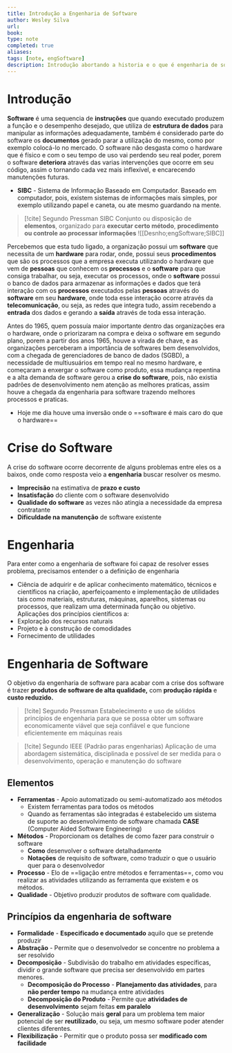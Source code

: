 ```yaml
---
title: Introdução a Engenharia de Software
author: Wesley Silva
url:
book:
type: note
completed: true
aliases:
tags: [note, engSoftware]
description: Introdução abortando a historia e o que é engenharia de software.
---
```

# Introdução
**Software** é uma sequencia de **instruções** que quando executado produzem a função e o desempenho desejado, que utiliza de **estrutura de dados** para manipular as informações adequadamente, também é considerado parte do software os **documentos** gerado parar a utilização do mesmo, como por exemplo colocá-lo no mercado.
O software não desgasta como o hardware que é físico e com o seu tempo de uso vai perdendo seu real poder, porem o software **deteriora**  através das varias intervenções que ocorre em seu código, assim o tornando cada vez mais inflexível, e encarecendo manutenções futuras. 
- **SIBC** - Sistema de Informação Baseado em Computador.
Baseado em computador, pois, existem sistemas de informações mais simples, por exemplo utilizando papel e caneta, ou ate mesmo guardando na mente.
>[!cite] Segundo Pressman SIBC
Conjunto ou disposição de **elementos**, organizado para **executar certo método**, **procedimento ou controle ao processar informações**
![[Desnho;engSoftware;SIBC]]

Percebemos que esta tudo ligado, a organização possui um **software** que necessita de um **hardware** para rodar, onde, possui seus **procedimentos** que são os processos que a empresa executa utilizando o hardware que vem de **pessoas** que conhecem os **processos** e o **software** para que consiga trabalhar, ou seja, executar os processos, onde o **software** possui o banco de dados para armazenar as informações e dados que terá interação com os **processos** executados pelas **pessoas** através do **software** em seu **hardware**, onde toda esse interação ocorre através da **telecomunicação**, ou seja, as redes que integra tudo, assim recebendo a **entrada** dos dados e gerando a **saída** através de toda essa interação.

Antes do 1965, quem possuía maior importante dentro das organizações era o hardware, onde o priorizaram na compra e deixa o software em segundo plano, porem a partir dos anos 1965, houve a virada de chave, e as organizações perceberam a importância de softwares bem desenvolvidos, com a chegada de gerenciadores de banco de dados (SGBD), a necessidade de multiusuários em tempo real no mesmo hardware, e começaram a enxergar o software como produto, essa mudança repentina e a alta demanda de software gerou a **crise do software**, pois, não existia padrões de desenvolvimento nem atenção as melhores praticas, assim houve a chegada da engenharia para software trazendo melhores processos e praticas.
- Hoje me dia houve uma inversão onde o ==software é mais caro do que o hardware==
# Crise do Software
A crise do software ocorre decorrente de alguns problemas entre eles os a baixos, onde como resposta veio a **engenharia** buscar resolver os mesmo.
- **Imprecisão** na estimativa de **prazo e custo**
- **Insatisfação** do cliente com o software desenvolvido
- **Qualidade do software** as vezes não atingia a necessidade da empresa contratante
- **Dificuldade na manutenção** de software existente
# Engenharia
Para enter como a engenharia de software foi capaz de resolver esses problema, precisamos entender o a definição de engenharia
- Ciência de adquirir e de aplicar conhecimento matemático, técnicos e científicos na criação, aperfeiçoamento e implementação de utilidades tais como materiais, estruturas, máquinas, aparelhos, sistemas ou processos, que realizam uma determinada função ou objetivo.
Aplicações dos princípios científicos a:
- Exploração dos recursos naturais
- Projeto e à construção de comodidades
- Fornecimento de utilidades
# Engenharia de Software
O objetivo da engenharia de software para acabar com a crise dos software é trazer **produtos de software de alta qualidade,** com **produção rápida** e **custo reduzido.**
>[!cite] Segundo Pressman
>Estabelecimento e uso de sólidos princípios de engenharia para que se possa obter um software economicamente viável que seja confiável e que funcione eficientemente em máquinas reais

>[!cite] Segundo IEEE (Padrão paras engenharias)
>Aplicação de uma abordagem sistemática, disciplinada e possível de ser medida para o desenvolvimento, operação e manutenção do software

## Elementos
- **Ferramentas** - Apoio automatizado ou semi-automatizado aos métodos
	- Existem ferramentas para todos os métodos
	- Quando as ferramentas são integradas é estabelecido um sistema de suporte ao desenvolvimento de software chamada **CASE** (Computer Aided Software Engineering)
- **Métodos** - Proporcionam os detalhes de como fazer para construir o software
	- **Como** desenvolver o software detalhadamente
	- **Notações** de requisito de software, como traduzir o que o usuário quer para o desenvolvedor
- **Processo** - Elo de ==ligação entre métodos e ferramentas==, como vou realizar as atividades utilizando as ferramenta que existem e os métodos.
- **Qualidade** - Objetivo produzir produtos de software com qualidade.
## Princípios da engenharia de software
- **Formalidade** - **Especificado e documentado** aquilo que se pretende produzir
- **Abstração** - Permite que o desenvolvedor se concentre no problema a ser resolvido
- **Decomposição** - Subdivisão do trabalho em atividades específicas, dividir o grande software que precisa ser desenvolvido em partes menores.
	- **Decomposição do Processo** - **Planejamento das atividades**, para **não perder tempo** na mudança entre atividades
	- **Decomposição do Produto** - Permite que **atividades de desenvolvimento** sejam feitas **em paralelo**
- **Generalização** - Solução mais **geral** para um problema tem maior potencial de ser **reutilizado**, ou seja, um mesmo software poder atender clientes diferentes.
- **Flexibilização** - Permitir que o produto possa ser **modificado com facilidade**